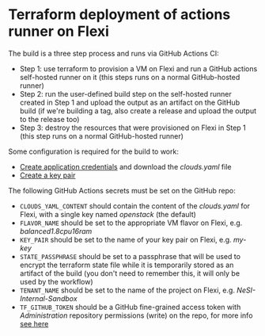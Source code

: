 # Terraform deployment of actions runner on Flexi

The build is a three step process and runs via GitHub Actions CI:

- Step 1: use terraform to provision a VM on Flexi and run a GitHub actions self-hosted runner on it (this steps runs on a normal GitHub-hosted runner)
- Step 2: run the user-defined build step on the self-hosted runner created in Step 1 and upload the output as an artifact on the GitHub build (if we're building a tag, also create a release and upload the output to the release too)
- Step 3: destroy the resources that were provisioned on Flexi in Step 1 (this step runs on a normal GitHub-hosted runner)

Some configuration is required for the build to work:

- [Create application credentials](https://support.cloud.nesi.org.nz/user-guides/create-and-manage-identity/) and download the *clouds.yaml* file
- [Create a key pair](https://support.cloud.nesi.org.nz/user-guides/create-and-manage-keypairs/)

The following GitHub Actions secrets must be set on the GitHub repo:

- `CLOUDS_YAML_CONTENT` should contain the content of the *clouds.yaml* for Flexi, with a single key named *openstack* (the default)
- `FLAVOR_NAME` should be set to the appropriate VM flavor on Flexi, e.g. *balanced1.8cpu16ram*
- `KEY_PAIR` should be set to the name of your key pair on Flexi, e.g. *my-key*
- `STATE_PASSPHRASE` should be set to a passphrase that will be used to encrypt the terraform state file while it is temporarily stored as an artifact of the build (you don't need to remember this, it will only be used by the workflow)
- `TENANT_NAME` should be set to the name of the project on Flexi, e.g. *NeSI-Internal-Sandbox*
- `TF_GITHUB_TOKEN` should be a GitHub fine-grained access token with *Administration* repository permissions (write) on the repo, for more info [see here](https://docs.github.com/en/rest/actions/self-hosted-runners?apiVersion=2022-11-28#create-a-registration-token-for-a-repository)
